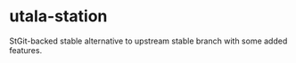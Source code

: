 # utala-station
StGit-backed stable alternative to upstream stable branch with some added features.
